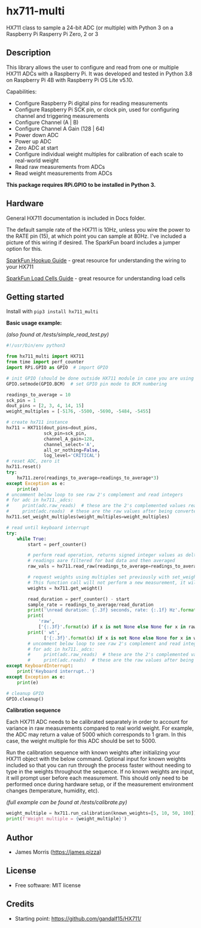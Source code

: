 # hx711-multi

HX711 class to sample a 24-bit ADC (or multiple) with Python 3 on a Raspberry Pi Rasperry Pi Zero, 2 or 3

## Description

This library allows the user to configure and read from one or multiple HX711 ADCs with a Raspberry Pi. It was developed and tested in Python 3.8 on Raspberry Pi 4B with Raspberry Pi OS Lite v5.10.

Capabilities:

- Configure Raspberry Pi digital pins for reading measurements
- Configure Raspberry Pi SCK pin, or clock pin, used for configuring channel and triggering measurements
- Configure Channel (A | B)
- Configure Channel A Gain (128 | 64)
- Power down ADC
- Power up ADC
- Zero ADC at start
- Configure individual weight multiples for calibration of each scale to real-world weight
- Read raw measurements from ADCs
- Read weight measurements from ADCs

**This package requires RPi.GPIO to be installed in Python 3.**

## Hardware

General HX711 documentation is included in Docs folder.

The default sample rate of the HX711 is 10Hz, unless you wire the power to the RATE pin (15), at which point you can sample at 80Hz. I've included a picture of this wiring if desired. The SparkFun board includes a jumper option for this.

[SparkFun Hookup Guide](https://learn.sparkfun.com/tutorials/load-cell-amplifier-hx711-breakout-hookup-guide) - great resource for understanding the wiring to your HX711

[SparkFun Load Cells Guide](https://learn.sparkfun.com/tutorials/getting-started-with-load-cells) - great resource for understanding load cells

## Getting started

Install with `pip3 install hx711_multi`

**Basic usage example:**

_(also found at /tests/simple_read_test.py)_

```python
#!/usr/bin/env python3

from hx711_multi import HX711
from time import perf_counter
import RPi.GPIO as GPIO  # import GPIO

# init GPIO (should be done outside HX711 module in case you are using other GPIO functionality)
GPIO.setmode(GPIO.BCM)  # set GPIO pin mode to BCM numbering

readings_to_average = 10
sck_pin = 1
dout_pins = [2, 3, 4, 14, 15]
weight_multiples = [-5176, -5500, -5690, -5484, -5455]

# create hx711 instance
hx711 = HX711(dout_pins=dout_pins,
              sck_pin=sck_pin,
              channel_A_gain=128,
              channel_select='A',
              all_or_nothing=False,
              log_level='CRITICAL')
# reset ADC, zero it
hx711.reset()
try:
    hx711.zero(readings_to_average=readings_to_average*3)
except Exception as e:
    print(e)
# uncomment below loop to see raw 2's complement and read integers
# for adc in hx711._adcs:
#     print(adc.raw_reads)  # these are the 2's complemented values read bitwise from the hx711
#     print(adc.reads)  # these are the raw values after being converted to signed integers
hx711.set_weight_multiples(weight_multiples=weight_multiples)

# read until keyboard interrupt
try:
    while True:
        start = perf_counter()

        # perform read operation, returns signed integer values as delta from zero()
        # readings aare filtered for bad data and then averaged
        raw_vals = hx711.read_raw(readings_to_average=readings_to_average)

        # request weights using multiples set previously with set_weight_multiples()
        # This function call will not perform a new measurement, it will just use what was acquired during read_raw()
        weights = hx711.get_weight()

        read_duration = perf_counter() - start
        sample_rate = readings_to_average/read_duration
        print('\nread duration: {:.3f} seconds, rate: {:.1f} Hz'.format(read_duration, sample_rate))
        print(
            'raw',
            ['{:.3f}'.format(x) if x is not None else None for x in raw_vals])
        print(' wt',
              ['{:.3f}'.format(x) if x is not None else None for x in weights])
        # uncomment below loop to see raw 2's complement and read integers
        # for adc in hx711._adcs:
        #     print(adc.raw_reads)  # these are the 2's complemented values read bitwise from the hx711
        #     print(adc.reads)  # these are the raw values after being converted to signed integers
except KeyboardInterrupt:
    print('Keyboard interrupt..')
except Exception as e:
    print(e)

# cleanup GPIO
GPIO.cleanup()
```

**Calibration sequence**

Each HX711 ADC needs to be calibrated separately in order to account for variance in raw measurements compared to real world weight. For example, the ADC may return a value of 5000 which corresponds to 1 gram. In this case, the weight multiple for this ADC should be set to 5000.

Run the calibration sequence with known weights after initializing your HX711 object with the below command. Optional input for known weights included so that you can run through the process faster without needing to type in the weights throughout the sequence. If no known weights are input, it will prompt user before each measurement. This should only need to be performed once during hardware setup, or if the measurement environment changes (temperature, humidity, etc).

_(full example can be found at /tests/calibrate.py)_

```python
weight_multiple = hx711.run_calibration(known_weights=[5, 10, 50, 100])
print(f'Weight multiple = {weight_multiple}')
```

## Author

- James Morris (https://james.pizza)

## License

- Free software: MIT license

## Credits

- Starting point: https://github.com/gandalf15/HX711/
